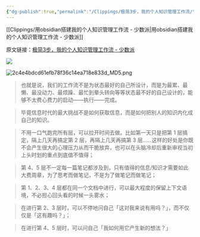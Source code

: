 ```yaml
---
{"dg-publish":true,"permalink":"/Clippings/极简3步，我的个人知识管理工作流/"}
---
```



[[Clippings/用obsidian搭建我的个人知识管理工作流 - 少数派\|用obsidian搭建我的个人知识管理工作流 - 少数派]]

原文链接：[极简3步，我的个人知识管理工作流 - 少数派](https://sspai.com/post/81926)

![](https://cdn.sspai.com/2023/08/10/6a802354ad3c23e26cbf3a0eaa536772.jpeg?imageView2/2/w/1120/q/90/interlace/1/ignore-error/1)

![2c4e4bdcd61efb78f36c14ea718e833d_MD5.png](/img/user/Attachments/2c4e4bdcd61efb78f36c14ea718e833d_MD5.png)

> 也就是说，我们的工作流不是为状态最好的自己所设计，而是为最累、最懒、最没动力、最烦躁、最忙到晕头转向等等状态最不好的自己设计的，能够不太费心费力的启动——执行——完成。

> 毕竟信息时代的最大挑战不是如何获取信息，而是如何把别人的知识内化成自己的知识。

> 不用一口气跑完所有层，可以拉开时间去做。比如第一天只是把第 1 层搞定，隔上几天再搞定第 2 层，再隔上几天再搞第 3 层……这样的好处是你既不会产生很大的心理压力从而干脆放弃，也可以在头脑冷却后重新审视当初上头时划的重点到底值不值得；

> 第 4、5 层不一定每一篇笔记都涉及到，只有值得的信息/知识才需要如此大费周章，为了思考而做笔记，不是为了做笔记而做笔记；

> 第 1、2、3、4 层都在同一个文档中进行，可以最大程度的保留上下文语境，不必担心回头看的时候一头雾水；

> 在进行第 2、3 层时，可以不停地问自己「这对我来说有用吗？」，而不仅仅是「这有趣吗？」；

> 在进行第 4、5 层时，可以问自己「我如何用它产生新的想法？」
